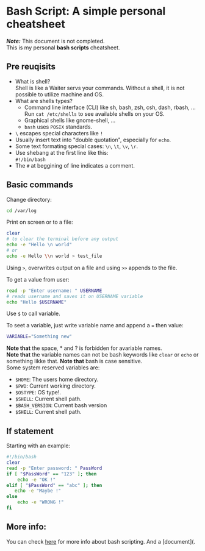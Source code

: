 # Bash Script: A simple personal cheatsheet

_**Note:**_ This document is not completed.  
This is my personal **bash scripts** cheatsheet.


## Pre reuqisits

* What is shell?  
  Shell is like a Waiter servs your commands. Without a shell, it is not
  possible to utilize machine and OS.
* What are shells types?  
  - Command line interface (CLI) like sh, bash, zsh, csh, dash, rbash, ...  
    Run `cat /etc/shells` to see available shells on your OS.
  - Graphical shells like gnome-shell, ...
  - `bash` uses `POSIX` standards.
* `\` escapes special characters like `!`
* Usually insert text into "double quotation", especially for `echo`.
* Some text formating special cases: `\n`, `\t`, `\v`, `\r`.
* Use shebang at the first line like this:  
  `#!/bin/bash`
* The `#` at beggining of line indicates a comment.
## Basic commands

Change directory:

``` bash
cd /var/log
```

Print on screen or to a file:

``` bash
clear
# to clear the terminal before any output
echo -e "Hello \n world" 
# or
echo -e Hello \\n world > test_file
```

Using `>`, overwrites output on a file and using `>>` appends to  the file.  

To get a value from user:

``` bash
read -p "Enter username: " USERNAME
# reads username and saves it on USERNAME variable
echo "Hello $USERNAME"
```
Use `$` to call variable.

To seet a variable, just write variable name and append a `=` then value:  

``` bash
VARIABLE="Something new"
```

**Note that** the space, * and ? is forbidden for avariable names.  
**Note that** the variable names can not be bash keywords like `clear` or
`echo` or something likke that.
**Note that** bash is case sensitive.  
Some system reserved variables are:
* `$HOME`: The users home directory.
* `$PWD`: Current working directory.
* `$OSTYPE`: OS type!.
* `$SHELL`: Current shell path.
* `$BASH_VERSION`: Current bash version
* `$SHELL`: Current shell path.

## If statement

Starting with an example:

``` bash
#!/bin/bash
clear
read -p "Enter password: " PassWord
if [ "$PassWord" == "123" ]; then
    echo -e "OK !"
elif [ "$PassWord" == "abc" ]; then
   echo -e "Maybe !"
else
    echo -e "WRONG !"
fi
```

## More info:

You can check [here]() for more info about bash scripting.
And a [document](.

